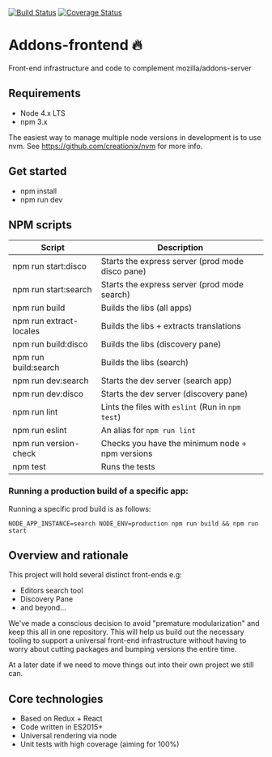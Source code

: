 
[![Build Status](https://travis-ci.org/mozilla/addons-frontend.svg?branch=master)](https://travis-ci.org/mozilla/addons-frontend)
[![Coverage Status](https://coveralls.io/repos/github/mozilla/addons-frontend/badge.svg?branch=master)](https://coveralls.io/github/mozilla/addons-frontend?branch=master)

# Addons-frontend 🔥

Front-end infrastructure and code to complement mozilla/addons-server

## Requirements

* Node 4.x LTS
* npm 3.x

The easiest way to manage multiple node versions in development is to use
nvm. See https://github.com/creationix/nvm for more info.

## Get started

* npm install
* npm run dev


## NPM scripts

| Script                 | Description                                         |
|------------------------|-----------------------------------------------------|
| npm run start:disco    |  Starts the express server (prod mode disco pane)   |
| npm run start:search   |  Starts the express server (prod mode search)       |
| npm run build          |  Builds the libs (all apps)                         |
| npm run extract-locales|  Builds the libs + extracts translations            |
| npm run build:disco    |  Builds the libs (discovery pane)                   |
| npm run build:search   |  Builds the libs (search)                           |
| npm run dev:search     |  Starts the dev server (search app)                 |
| npm run dev:disco      |  Starts the dev server (discovery pane)             |
| npm run lint           |  Lints the files with `eslint` (Run in `npm test`)  |
| npm run eslint         |  An alias for `npm run lint`                        |
| npm run version-check  |  Checks you have the minimum node + npm versions    |
| npm test               |  Runs the tests                                     |


### Running a production build of a specific app:

Running a specific prod build is as follows:

```
NODE_APP_INSTANCE=search NODE_ENV=production npm run build && npm run start
```

## Overview and rationale

This project will hold several distinct front-ends e.g:

* Editors search tool
* Discovery Pane
* and beyond...

We've made a conscious decision to avoid "premature modularization" and
keep this all in one repository. This will help us build out the necessary
tooling to support a universal front-end infrastructure without having to
worry about cutting packages and bumping versions the entire time.

At a later date if we need to move things out into their own project we
still can.

## Core technologies

* Based on Redux + React
* Code written in ES2015+
* Universal rendering via node
* Unit tests with high coverage (aiming for 100%)
